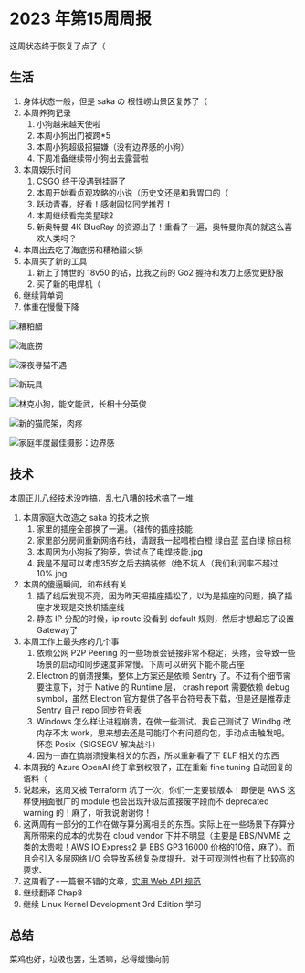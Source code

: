 # 2023 年第15周周报

这周状态终于恢复了点了（

## 生活

1. 身体状态一般，但是 saka の 根性崂山景区复苏了（
2. 本周养狗记录
    1. 小狗越来越天使啦
    2. 本周小狗出门被跨*5
    3. 本周小狗超级招猫嫌（没有边界感的小狗）
    4. 下周准备继续带小狗出去露营啦
3. 本周娱乐时间
    1. CSGO 终于没遇到挂哥了
    2. 本周开始看贞观攻略的小说（历史文还是和我胃口的（
    3. 跃动青春，好看！感谢回忆同学推荐！
    4. 本周继续看完美星球2
    5. 新奥特曼 4K BlueRay 的资源出了！重看了一遍，奥特曼你真的就这么喜欢人类吗？
4. 本周出去吃了海底捞和糟粕醋火锅
5. 本周买了新的工具
    1. 新上了博世的 18v50 的钻，比我之前的 Go2 握持和发力上感觉更舒服
    2. 买了新的电焊机（
6. 继续背单词
7. 体重在慢慢下降

![糟粕醋](https://user-images.githubusercontent.com/7054676/232326036-4a220f64-9726-4c87-861b-5940dc5d55a4.jpg)

![海底捞](https://user-images.githubusercontent.com/7054676/232326049-4bb2a3bd-4a87-4c81-93b5-a6f47fc49cf2.jpg)

![深夜寻猫不遇](https://user-images.githubusercontent.com/7054676/232326069-495ca890-0f18-4f01-bdd5-6fa2c91673d4.jpg)

![新玩具](https://user-images.githubusercontent.com/7054676/232326090-f3c0684d-b303-4bb3-a4fd-a811d64913d4.jpg)

![林克小狗，能文能武，长相十分英俊](https://user-images.githubusercontent.com/7054676/232326110-efdbfa98-251d-450a-962a-84d9d146a24d.jpg)

![新的猫爬架，肉疼](https://user-images.githubusercontent.com/7054676/232326134-053013dd-20e0-4fab-92d6-1b6b14dc5f7d.jpg)

![家庭年度最佳摄影：边界感](https://user-images.githubusercontent.com/7054676/232326153-24398840-be57-4cff-8185-892735e0398c.jpg)


## 技术

本周正儿八经技术没咋搞，乱七八糟的技术搞了一堆

1. 本周家庭大改造之 saka 的技术之旅
    1. 家里的插座全部换了一遍。（祖传的插座技能
    2. 家里部分房间重新网络布线，请跟我一起唱橙白橙 绿白蓝 蓝白绿 棕白棕
    3. 本周因为小狗拆了狗笼，尝试点了电焊技能.jpg
    4. 我是不是可以考虑35岁之后去搞装修（绝不坑人（我们利润率不超过 10%.jpg
2. 本周的傻逼瞬间，和布线有关
    1. 插了线后发现不亮，因为昨天把插座插松了，以为是插座的问题，换了插座才发现是交换机插座线
    2. 静态 IP 分配的时候，ip route 没看到 default 规则，然后才想起忘了设置 Gateway了
3. 本周工作上最头疼的几个事
    1. 依赖公网 P2P Peering 的一些场景会链接非常不稳定，头疼，会导致一些场景的启动和同步速度非常慢。下周可以研究下能不能占座
    2. Electron 的崩溃搜集，整体上方案还是依赖 Sentry 了。不过有个细节需要注意下，对于 Native 的 Runtime 层， crash report 需要依赖 debug symbol，虽然 Electron 官方提供了各平台符号表下载，但是还是推荐走 Sentry 自己 repo 同步符号表
    3. Windows 怎么样让进程崩溃，在做一些测试。我自己测试了 Windbg 改内存不太 work，思来想去还是可能打个有问题的包，手动点击触发吧。怀恋 Posix（SIGSEGV 解决战斗）
    4. 因为一直在搞崩溃搜集相关的东西，所以重新看了下 ELF 相关的东西
4. 本周我的 Azure OpenAI 终于拿到权限了，正在重新 fine tuning 自动回复的语料（
5. 说起来，这周又被 Terraform 坑了一次，你们一定要锁版本！即便是 AWS 这样使用面很广的 module 也会出现升级后直接废字段而不 deprecated warning 的！麻了，听我说谢谢你！
6. 这两周有一部分的工作在做存算分离相关的东西。实际上在一些场景下存算分离所带来的成本的优势在 cloud vendor 下并不明显（主要是 EBS/NVME 之类的太贵啦！AWS IO Express2 是 EBS GP3 16000 价格的10倍，麻了）。而且会引入多层网络 I/O 会导致系统复杂度提升。对于可观测性也有了比较高的要求、
7. 这周看了=一篇很不错的文章，[实用 Web API 规范](https://blog.alswl.com/2023/04/web-api-guidelines/)
8. 继续翻译 Chap8
9. 继续 Linux Kernel Development 3rd Edition 学习

## 总结

菜鸡也好，垃圾也罢，生活嘛，总得缓慢向前